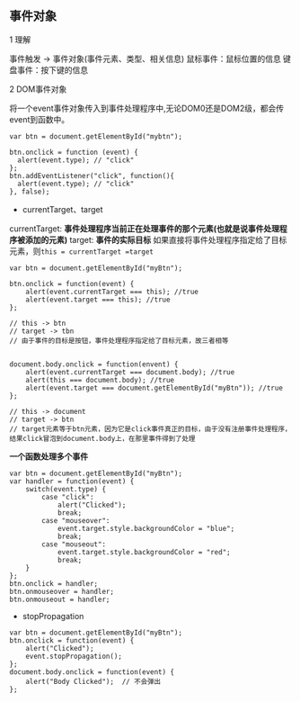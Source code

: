 ## 事件对象

1 理解

事件触发 -> 事件对象(事件元素、类型、相关信息)
鼠标事件：鼠标位置的信息
键盘事件：按下键的信息

2 DOM事件对象

将一个event事件对象传入到事件处理程序中,无论DOM0还是DOM2级，都会传event到函数中。
```
var btn = document.getElementById("mybtn");

btn.onclick = function (event) {
  alert(event.type); // "click"
};
btn.addEventListener("click", function(){
  alert(event.type); // "click"
}, false);
```
* currentTarget、target

currentTarget: **事件处理程序当前正在处理事件的那个元素(也就是说事件处理程序被添加的元素)**
target: **事件的实际目标**
如果直接将事件处理程序指定给了目标元素，则`this = currentTarget =target `
```
var btn = document.getElementById("myBtn");

btn.onclick = function(event) {
    alert(event.currentTarget === this); //true
    alert(event.target === this); //true
};

// this -> btn
// target -> tbn
// 由于事件的目标是按钮，事件处理程序指定给了目标元素，故三者相等


document.body.onclick = function(envent) {
    alert(event.currentTarget === document.body); //true
    alert(this === document.body); //true
    alert(event.target === document.getElementById("myBtn")); //true
};

// this -> document
// target -> btn
// target元素等于btn元素，因为它是click事件真正的目标，由于没有注册事件处理程序，结果click冒泡到document.body上，在那里事件得到了处理
```

**一个函数处理多个事件**
```
var btn = document.getElementById("myBtn");
var handler = function(event) {
    switch(event.type) {
        case "click":
            alert("Clicked");
            break;
        case "mouseover":
            event.target.style.backgroundColor = "blue";
            break;
        case "mouseout":
            event.target.style.backgroundColor = "red";
            break;
    }
};
btn.onclick = handler;
btn.onmouseover = handler;
btn.onmouseout = handler;
```

* stopPropagation

```
var btn = document.getElementById("myBtn");
btn.onclick = function(event) {
    alert("Clicked");
    event.stopPropagation();
};
document.body.onclick = function(event) {
    alert("Body Clicked");  // 不会弹出
};
```
